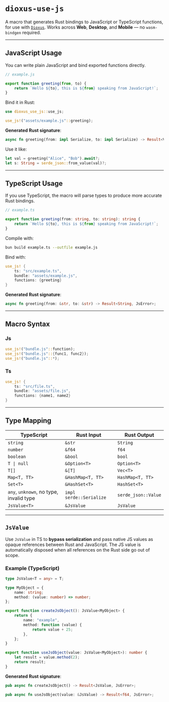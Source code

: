# `dioxus-use-js`

A macro that generates Rust bindings to JavaScript or TypeScript functions, for use with [`Dioxus`](https://github.com/DioxusLabs/dioxus).
Works across **Web**, **Desktop**, and **Mobile** — no `wasm-bindgen` required.

---

## JavaScript Usage

You can write plain JavaScript and bind exported functions directly.

```js
// example.js

export function greeting(from, to) {
    return `Hello ${to}, this is ${from} speaking from JavaScript!`;
}
```

Bind it in Rust:

```rust
use dioxus_use_js::use_js;

use_js!("assets/example.js"::greeting);
```

**Generated Rust signature**:

```rust
async fn greeting(from: impl Serialize, to: impl Serialize) -> Result<Value, JsError>;
```

Use it like:

```rust
let val = greeting("Alice", "Bob").await?;
let s: String = serde_json::from_value(val)?;
```

---

## TypeScript Usage

If you use TypeScript, the macro will parse types to produce more accurate Rust bindings.

```ts
// example.ts

export function greeting(from: string, to: string): string {
    return `Hello ${to}, this is ${from} speaking from JavaScript!`;
}
```

Compile with:

```sh
bun build example.ts --outfile example.js
```

Bind with:

```rust
use_js! {
    ts: "src/example.ts",
    bundle: "assets/example.js",
    functions: {greeting}
}
```

**Generated Rust signature**:

```rust
async fn greeting(from: &str, to: &str) -> Result<String, JsError>;
```

---

## Macro Syntax

### Js

```rust
use_js!("bundle.js"::function);
use_js!("bundle.js"::{func1, func2});
use_js!("bundle.js"::*);
```

### Ts

```rust
use_js! {
    ts: "src/file.ts",
    bundle: "assets/file.js",
    functions: {name1, name2}
}
```

---

## Type Mapping

| TypeScript            | Rust Input       | Rust Output       |
| --------------------- | ---------------- | ----------------- |
| `string`              | `&str`           | `String`          |
| `number`              | `&f64`           | `f64`             |
| `boolean`             | `&bool`          | `bool`            |
| `T \| null`           | `&Option<T>`     | `Option<T>`       |
| `T[]`                 | `&[T]`           | `Vec<T>`          |
| `Map<T, TT>`          | `&HashMap<T, TT>`| `HashMap<T, TT>`   |
| `Set<T>`              | `&HashSet<T>`    | `HashSet<T>`    |
| `any`, `unknown`, no type, invalid type      | `impl serde::Serialize` | `serde_json::Value`|
| `JsValue<T>`             | `&JsValue`       | `JsValue`         |

---

## `JsValue`

Use `JsValue` in TS to **bypass serialization** and pass native JS values as opaque references between Rust and JavaScript. The JS value is automatically disposed when all references on the Rust side go out of scope.

### Example (TypeScript)

```ts
type JsValue<T = any> = T;

type MyObject = {
    name: string;
    method: (value: number) => number;
};

export function createJsObject(): JsValue<MyObject> {
    return {
        name: "example",
        method: function (value) {
            return value + 25;
        },
    };
}

export function useJsObject(value: JsValue<MyObject>): number {
    let result = value.method(2);
    return result;
}
```

**Generated Rust signature**:

```rust
pub async fn createJsObject() -> Result<JsValue, JsError>;

pub async fn useJsObject(value: &JsValue) -> Result<f64, JsError>;
```
